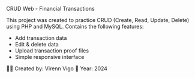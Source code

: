 CRUD Web - Financial Transactions

This project was created to practice CRUD (Create, Read, Update, Delete) using PHP and MySQL.
Contains the following features:
- Add transaction data
- Edit & delete data
- Upload transaction proof files
- Simple responsive interface

🧑‍🎓 Created by: Virenn Vigo
📅 Year: 2024
